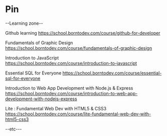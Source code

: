 # Pin
--Learning zone--

Github learning https://school.borntodev.com/course/github-for-developer

Fundamentals of Graphic Design https://school.borntodev.com/course/fundamentals-of-graphic-design

Introduction to JavaScript https://school.borntodev.com/course/introduction-to-javascript

Essential SQL for Everyone https://school.borntodev.com/course/essential-sql-for-everyone

Introduction to Web App Development with Node.js & Express https://school.borntodev.com/course/introduction-to-web-app-development-with-nodejs-express

Lite : Fundamental Web Dev with HTML5 & CSS3 https://school.borntodev.com/course/lite-fundamental-web-dev-with-html5-css3


--etc---
